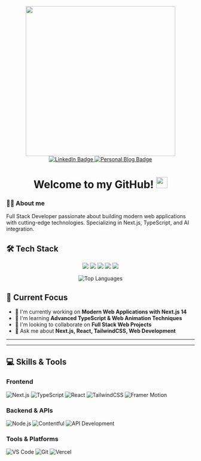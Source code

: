 <div id="header" align="center">
  <img src="https://media.giphy.com/media/jdPMeyv9rn0hZHh8n9/giphy.gif" width="400"/>
  
  <div id="badges">
    <a href="https://www.linkedin.com/in/arnold/">
      <img src="https://img.shields.io/badge/LinkedIn-blue?style=for-the-badge&logo=linkedin&logoColor=white" alt="LinkedIn Badge"/>
    </a>
    <a href="https://dreamdeveloper.dev/">
      <img src="https://img.shields.io/badge/Personal Blog-orange?style=for-the-badge&logo=javascript&logoColor=white" alt="Personal Blog Badge"/>
    </a>
  </div>
  <img src="https://dreamdev.com/ghpvc/?username=drbarzaga&style=for-the-badge&color=blue" alt=""/>
  
  <h1>
  Welcome to my GitHub!
  <img src="https://media.giphy.com/media/hvRJCLFzcasrR4ia7z/giphy.gif" width="30px"/>
</h1>
</div>

### :man_technologist: About me

Full Stack Developer passionate about building modern web applications with cutting-edge technologies. Specializing in Next.js, TypeScript, and AI integration.

## 🛠️ Tech Stack

<p align="center">
  <img src="https://img.shields.io/badge/TypeScript-3178C6?style=for-the-badge&logo=typescript&logoColor=white" />
  <img src="https://img.shields.io/badge/Next.js-000000?style=for-the-badge&logo=next.js&logoColor=white" />
  <img src="https://img.shields.io/badge/React-61DAFB?style=for-the-badge&logo=react&logoColor=black" />
  <img src="https://img.shields.io/badge/TailwindCSS-38B2AC?style=for-the-badge&logo=tailwind-css&logoColor=white" />
  <img src="https://img.shields.io/badge/Node.js-339933?style=for-the-badge&logo=node.js&logoColor=white" />
</p>

<p align="center">
  <img src="https://github-readme-stats.vercel.app/api/top-langs/?username=sahaib&layout=compact&theme=tokyonight" alt="Top Languages" />
</p>

## 🎯 Current Focus
- 🔭 I'm currently working on **Modern Web Applications with Next.js 14**
- 🌱 I'm learning **Advanced TypeScript & Web Animation Techniques**
- 👯 I'm looking to collaborate on **Full Stack Web Projects**
- 💬 Ask me about **Next.js, React, TailwindCSS, Web Development**

---



---

## 💻 Skills & Tools

### Frontend
![Next.js](https://img.shields.io/badge/-Next.js-000000?style=flat-square&logo=next.js)
![TypeScript](https://img.shields.io/badge/-TypeScript-3178C6?style=flat-square&logo=typescript&logoColor=white)
![React](https://img.shields.io/badge/-React-61DAFB?style=flat-square&logo=react&logoColor=black)
![TailwindCSS](https://img.shields.io/badge/-TailwindCSS-38B2AC?style=flat-square&logo=tailwind-css&logoColor=white)
![Framer Motion](https://img.shields.io/badge/-Framer_Motion-0055FF?style=flat-square&logo=framer&logoColor=white)

### Backend & APIs
![Node.js](https://img.shields.io/badge/-Node.js-339933?style=flat-square&logo=node.js&logoColor=white)
![Contentful](https://img.shields.io/badge/-Contentful-2478CC?style=flat-square&logo=contentful&logoColor=white)
![API Development](https://img.shields.io/badge/-API_Development-FF6C37?style=flat-square&logo=postman&logoColor=white)

### Tools & Platforms
![VS Code](https://img.shields.io/badge/-VS%20Code-007ACC?style=flat-square&logo=visual-studio-code)
![Git](https://img.shields.io/badge/-Git-F05032?style=flat-square&logo=git&logoColor=white)
![Vercel](https://img.shields.io/badge/-Vercel-000000?style=flat-square&logo=vercel)


